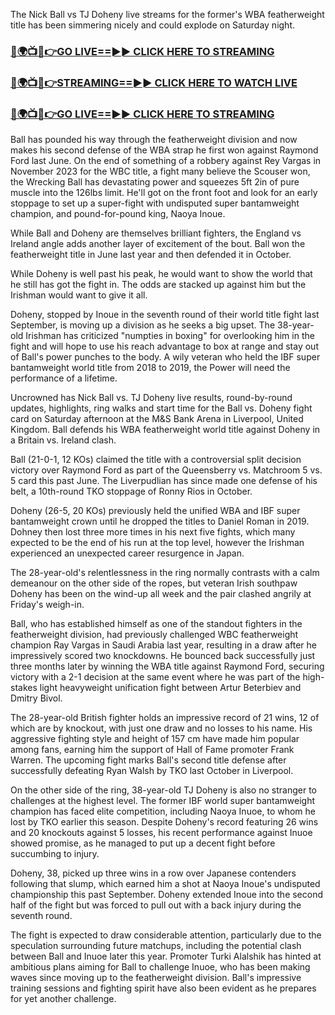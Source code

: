 The Nick Ball vs TJ Doheny live streams for the former's WBA featherweight title has been simmering nicely and could explode on Saturday night.

<h3><a href="https://tinyurl.com/3jm778p6">🔴🌍📺📱👉GO LIVE==►► CLICK HERE TO STREAMING</a></h3>

<h3><a href="https://tinyurl.com/3jm778p6">🔴🌍📺📱👉STREAMING==►► CLICK HERE TO WATCH LIVE</a></h3>

<h3><a href="https://tinyurl.com/3jm778p6">🔴🌍📺📱👉GO LIVE==►► CLICK HERE TO STREAMING</a></h3>

Ball has pounded his way through the featherweight division and now makes his second defense of the WBA strap he first won against Raymond Ford last June. On the end of something of a robbery against Rey Vargas in November 2023 for the WBC title, a fight many believe the Scouser won, the Wrecking Ball has devastating power and squeezes 5ft 2in of pure muscle into the 126lbs limit. He'll got on the front foot and look for an early stoppage to set up a super-fight with undisputed super bantamweight champion, and pound-for-pound king, Naoya Inoue.

While Ball and Doheny are themselves brilliant fighters, the England vs Ireland angle adds another layer of excitement of the bout. Ball won the featherweight title in June last year and then defended it in October.

While Doheny is well past his peak, he would want to show the world that he still has got the fight in. The odds are stacked up against him but the Irishman would want to give it all.

Doheny, stopped by Inoue in the seventh round of their world title fight last September, is moving up a division as he seeks a big upset. The 38-year-old Irishman has criticized "numpties in boxing" for overlooking him in the fight and will hope to use his reach advantage to box at range and stay out of Ball's power punches to the body. A wily veteran who held the IBF super bantamweight world title from 2018 to 2019, the Power will need the performance of a lifetime.

Uncrowned has Nick Ball vs. TJ Doheny live results, round-by-round updates, highlights, ring walks and start time for the Ball vs. Doheny fight card on Saturday afternoon at the M&S Bank Arena in Liverpool, United Kingdom. Ball defends his WBA featherweight world title against Doheny in a Britain vs. Ireland clash.

Ball (21-0-1, 12 KOs) claimed the title with a controversial split decision victory over Raymond Ford as part of the Queensberry vs. Matchroom 5 vs. 5 card this past June. The Liverpudlian has since made one defense of his belt, a 10th-round TKO stoppage of Ronny Rios in October.

Doheny (26-5, 20 KOs) previously held the unified WBA and IBF super bantamweight crown until he dropped the titles to Daniel Roman in 2019. Dohney then lost three more times in his next five fights, which many expected to be the end of his run at the top level, however the Irishman experienced an unexpected career resurgence in Japan.

The 28-year-old's relentlessness in the ring normally contrasts with a calm demeanour on the other side of the ropes, but veteran Irish southpaw Doheny has been on the wind-up all week and the pair clashed angrily at Friday's weigh-in.

Ball, who has established himself as one of the standout fighters in the featherweight division, had previously challenged WBC featherweight champion Ray Vargas in Saudi Arabia last year, resulting in a draw after he impressively scored two knockdowns. He bounced back successfully just three months later by winning the WBA title against Raymond Ford, securing victory with a 2-1 decision at the same event where he was part of the high-stakes light heavyweight unification fight between Artur Beterbiev and Dmitry Bivol.

The 28-year-old British fighter holds an impressive record of 21 wins, 12 of which are by knockout, with just one draw and no losses to his name. His aggressive fighting style and height of 157 cm have made him popular among fans, earning him the support of Hall of Fame promoter Frank Warren. The upcoming fight marks Ball's second title defense after successfully defeating Ryan Walsh by TKO last October in Liverpool.

On the other side of the ring, 38-year-old TJ Doheny is also no stranger to challenges at the highest level. The former IBF world super bantamweight champion has faced elite competition, including Naoya Inuoe, to whom he lost by TKO earlier this season. Despite Doheny's record featuring 26 wins and 20 knockouts against 5 losses, his recent performance against Inuoe showed promise, as he managed to put up a decent fight before succumbing to injury.

Doheny, 38, picked up three wins in a row over Japanese contenders following that slump, which earned him a shot at Naoya Inoue's undisputed championship this past September. Doheny extended Inoue into the second half of the fight but was forced to pull out with a back injury during the seventh round.

The fight is expected to draw considerable attention, particularly due to the speculation surrounding future matchups, including the potential clash between Ball and Inuoe later this year. Promoter Turki Alalshik has hinted at ambitious plans aiming for Ball to challenge Inuoe, who has been making waves since moving up to the featherweight division. Ball's impressive training sessions and fighting spirit have also been evident as he prepares for yet another challenge.
